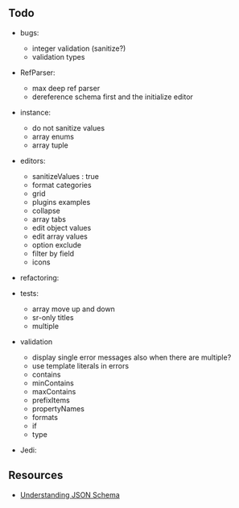## Todo

- bugs:
    - integer validation (sanitize?)
    - validation types

- RefParser:
    - max deep ref parser
    - dereference schema first and the initialize editor

- instance:
    - do not sanitize values 
    - array enums
    - array tuple 
    
- editors:
    - sanitizeValues : true
    - format categories
    - grid
    - plugins examples
    - collapse
    - array tabs
    - edit object values
    - edit array values
    - option exclude
    - filter by field
    - icons

- refactoring:
    
- tests:
    - array move up and down
    - sr-only titles
    - multiple
    
- validation
    - display single error messages also when there are multiple?
    - use template literals in errors
    - contains
    - minContains
    - maxContains
    - prefixItems
    - propertyNames
    - formats
    - if
    - type

- Jedi:

## Resources
* [Understanding JSON Schema](http://json-schema.org/understanding-json-schema/index.html)
